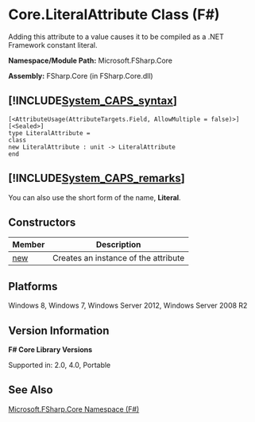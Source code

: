 # Core.LiteralAttribute Class (F#)

Adding this attribute to a value causes it to be compiled as a .NET Framework constant literal.

**Namespace/Module Path:** Microsoft.FSharp.Core

**Assembly:** FSharp.Core (in FSharp.Core.dll)


## [!INCLUDE[System_CAPS_syntax](//System/Token/System_CAPS_syntax_md.md)]

```
[<AttributeUsage(AttributeTargets.Field, AllowMultiple = false)>]
[<Sealed>]
type LiteralAttribute =
class
new LiteralAttribute : unit -> LiteralAttribute
end
```

## [!INCLUDE[System_CAPS_remarks](//System/Token/System_CAPS_remarks_md.md)]
You can also use the short form of the name, **Literal**.


## Constructors


|Member|Description|
|------|-----------|
|[new](http://msdn.microsoft.com/en-us/library/5d2f5a66-196a-4a6f-9003-4257a1316f2a)|Creates an instance of the attribute|

## Platforms
Windows 8, Windows 7, Windows Server 2012, Windows Server 2008 R2


## Version Information
**F# Core Library Versions**

Supported in: 2.0, 4.0, Portable




## See Also
[Microsoft.FSharp.Core Namespace &#40;F&#35;&#41;](Microsoft.FSharp.Core+Namespace+28%F%2329%.md)

